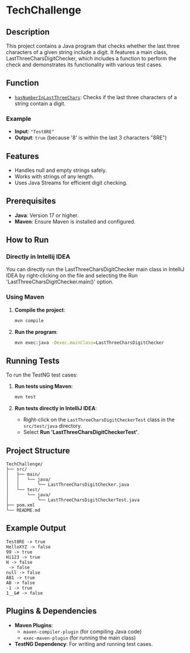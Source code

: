 
# TechChallenge

## Description
This project contains a Java program that checks whether the last three characters of a given string include a digit. It features a main class, LastThreeCharsDigitChecker, which includes a function to perform the check and demonstrates its functionality with various test cases.

## Function
- [`hasNumberInLastThreeChars`](https://github.com/saiganesh98/TechChallenge/blob/main/src/main/java/LastThreeCharsDigitChecker.java#L17): Checks if the last three characters of a string contain a digit.

### Example
- **Input**: `"Test8RE"`
- **Output**: `true` (because '8' is within the last 3 characters "8RE")

## Features
- Handles null and empty strings safely.
- Works with strings of any length.
- Uses Java Streams for efficient digit checking.

## Prerequisites
- **Java**: Version 17 or higher.
- **Maven**: Ensure Maven is installed and configured.

## How to Run

### Directly in Intellij IDEA
You can directly run the LastThreeCharsDigitChecker main class in IntelliJ IDEA by right-clicking on the file and selecting the Run 'LastThreeCharsDigitChecker.main()' option.

### Using Maven
1. **Compile the project**:
   ```bash
   mvn compile
   ```

2. **Run the program**:
   ```bash
   mvn exec:java -Dexec.mainClass=LastThreeCharsDigitChecker
   ```

## Running Tests
To run the TestNG test cases:

1. **Run tests using Maven**:
   ```bash
   mvn test
   ```

2. **Run tests directly in IntelliJ IDEA**:
    - Right-click on the `LastThreeCharsDigitCheckerTest` class in the `src/test/java` directory.
    - Select **Run 'LastThreeCharsDigitCheckerTest'**.

## Project Structure
```
TechChallenge/
├── src/
│   ├── main/
│   │   └── java/
│   │       └── LastThreeCharsDigitChecker.java
│   └── test/
│       └── java/
│           └── LastThreeCharsDigitCheckerTest.java
├── pom.xml
└── README.md
```

## Example Output
```
Test8RE -> true
HelloXYZ -> false
99 -> true
Hi123 -> true
H -> false
 -> false
null -> false
AB1 -> true
AB -> false
-1 -> true
1__&# -> false
```

## Plugins & Dependencies
- **Maven Plugins**:
    - `maven-compiler-plugin` (for compiling Java code)
    - `exec-maven-plugin` (for running the main class)
- **TestNG Dependency**: For writing and running test cases.
